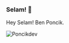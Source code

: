 ### Selam! 👋

Hey Selam! Ben Poncik.

<img src="https://komarev.com/ghpvc/?username=Eirxne&label=Ziyaretçi%20Sayısı&color=351c75" alt="Poncikdev" />
